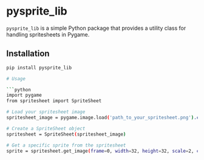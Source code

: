 # pysprite_lib

`pysprite_lib` is a simple Python package that provides a utility class for handling spritesheets in Pygame.

## Installation

```bash
pip install pysprite_lib

# Usage

```python
import pygame
from spritesheet import SpriteSheet

# Load your spritesheet image
spritesheet_image = pygame.image.load('path_to_your_spritesheet.png').convert_alpha()

# Create a SpriteSheet object
spritesheet = SpriteSheet(spritesheet_image)

# Get a specific sprite from the spritesheet
sprite = spritesheet.get_image(frame=0, width=32, height=32, scale=2, colour=(0, 0, 0))

